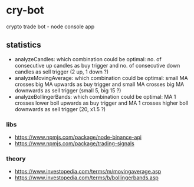 # cry-bot
crypto trade bot - node console app

## statistics
- analyzeCandles: which combination could be optimal: no. of consecutive up candles as buy trigger and no. of consecutive down candles as sell trigger (2 up, 1 down ?)
- analyzeMovingAverage: which combination could be optimal: small MA crosses big MA upwards as buy trigger and small MA crosses big MA downwards as sell trigger (small 5, big 15 ?)
- analyzeBollingerBands: which combination could be optimal: MA 1 crosses lower boll upwards as buy trigger and MA 1 crosses higher boll downwards as sell trigger (20, x1.5 ?)

### libs
- https://www.npmjs.com/package/node-binance-api
- https://www.npmjs.com/package/trading-signals

### theory
- https://www.investopedia.com/terms/m/movingaverage.asp
- https://www.investopedia.com/terms/b/bollingerbands.asp
